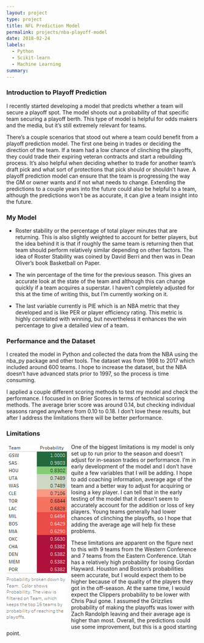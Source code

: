 ```yaml
---
layout: project
type: project
title: NFL Prediction Model
permalink: projects/nba-playoff-model
date: 2018-02-24
labels:
  - Python
  - Scikit-learn
  - Machine Learning
summary: 
---
```


### Introduction to Playoff Prediction ###
I recently started developing a model that predicts whether a team will secure a playoff spot. The model shoots out a probability of that specific team securing a playoff berth. This type of model is helpful for odds makers and the media, but it’s still extremely relevant for teams. 

There’s a couple scenarios that stood out where a team could benefit from a playoff prediction model. The first one being in trades or deciding the direction of the team. If a team had a low chance of clinching the playoffs, they could trade their expiring veteran contracts and start a rebuilding process. It’s also helpful when deciding whether to trade for another team’s draft pick and what sort of protections that pick should or shouldn’t have. A playoff prediction model can ensure that the team is progressing the way the GM or owner wants and if not what needs to change. Extending the predictions to a couple years into the future could also be helpful to a team, although the predictions won’t be as accurate, it can give a team insight into the future. 

### My Model ###
* Roster stability or the percentage of total player minutes that are returning. This is also slightly weighted to account for better players, but the idea behind it is that if roughly the same team is returning then that team should perform relatively similar depending on other factors. The idea of Roster Stability was coined by David Berri and then was in Dean Oliver’s book Basketball on Paper.

* The win percentage of the time for the previous season. This gives an accurate look at the state of the team and although this can change quickly if a team acquires a superstar. I haven’t completely adjusted for this at the time of writing this, but I’m currently working on it.  
* The last variable currently is PIE which is an NBA metric that they developed and is like PER or player efficiency rating. This metric is highly correlated with winning, but nevertheless it enhances the win percentage to give a detailed view of a team.

### Performance and the Dataset ###
I created the model in Python and collected the data from the NBA using the nba_py package and other tools. The dataset was from 1998 to 2017 which included around 600 teams. I hope to increase the dataset, but the NBA doesn’t have advanced stats prior to 1997, so the process is time consuming. 

I applied a couple different scoring methods to test my model and check the performance. I focused in on Brier Scores in terms of technical scoring methods. The average brier score was around 0.14, but checking individual seasons ranged anywhere from 0.10 to 0.18. I don’t love these results, but after I address the limitations there will be better performance. 

### Limitations ### 
<img style="float: left; padding-right: 10px; padding-bottom: 10px;" src="../images/NBA18Predictions.png">
One of the biggest limitations is my model is only set up to run prior to the season and doesn’t adjust for in-season trades or performance. I’m in early development of the model and I don’t have quite a few variables that I will be adding. I hope to add coaching information, average age of the team and a better way to adjust for acquiring or losing a key player. I can tell that in the early testing of the model that it doesn’t seem to accurately account for the addition or loss of key players. Young teams generally had lower chances of clinching the playoffs, so I hope that adding the average age will help fix these problems. 

These limitations are apparent on the figure next to this with 9 teams from the Western Conference and 7 teams from the Eastern Conference. Utah has a relatively high probability for losing Gordan Hayward. Houston and Boston’s probabilities seem accurate, but I would expect them to be higher because of the quality of the players they got in the off-season. At the same time, I would expect the Clippers probability to be lower with Chris Paul gone. I assumed the Grizzlies probability of making the playoffs was lower with Zach Randolph leaving and their average age is higher than most. Overall, the predictions could use some improvement, but this is a good starting point. 
